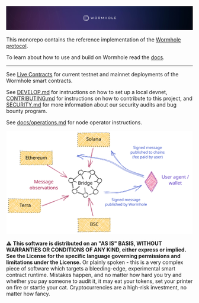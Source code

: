 <img alt="Banner" src="docs/images/banner.jpg"/>

This monorepo contains the reference implementation of the [Wormhole protocol](https://wormholenetwork.com).

To learn about how to use and build on Wormhole read the [docs](https://docs.wormhole.com/).

----

See [Live Contracts](https://docs.wormholenetwork.com/wormhole/contracts) for current testnet and mainnet deployments of
the Wormhole smart contracts.

See [DEVELOP.md](DEVELOP.md) for instructions on how to set up a local devnet, [CONTRIBUTING.md](CONTRIBUTING.md) for instructions on how to contribute to this project, and [SECURITY.md](SECURITY.md) for more information about our security audits and bug bounty program.

See [docs/operations.md](docs/operations.md) for node operator instructions.

![](docs/images/overview.svg)

⚠ **This software is distributed on an "AS IS" BASIS, WITHOUT WARRANTIES OR CONDITIONS OF ANY KIND, either express or
implied. See the License for the specific language governing permissions and limitations under the License.** Or plainly
spoken - this is a very complex piece of software which targets a bleeding-edge, experimental smart contract runtime.
Mistakes happen, and no matter how hard you try and whether you pay someone to audit it, it may eat your tokens, set
your printer on fire or startle your cat. Cryptocurrencies are a high-risk investment, no matter how fancy.
